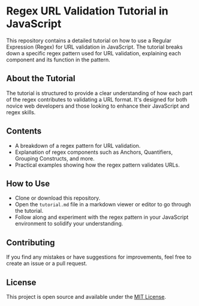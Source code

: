 # Regex URL Validation Tutorial in JavaScript

This repository contains a detailed tutorial on how to use a Regular Expression (Regex) for URL validation in JavaScript. The tutorial breaks down a specific regex pattern used for URL validation, explaining each component and its function in the pattern.

## About the Tutorial

The tutorial is structured to provide a clear understanding of how each part of the regex contributes to validating a URL format. It's designed for both novice web developers and those looking to enhance their JavaScript and regex skills.

## Contents

- A breakdown of a regex pattern for URL validation.
- Explanation of regex components such as Anchors, Quantifiers, Grouping Constructs, and more.
- Practical examples showing how the regex pattern validates URLs.

## How to Use

- Clone or download this repository.
- Open the `tutorial.md` file in a markdown viewer or editor to go through the tutorial.
- Follow along and experiment with the regex pattern in your JavaScript environment to solidify your understanding.

## Contributing

If you find any mistakes or have suggestions for improvements, feel free to create an issue or a pull request.

## License

This project is open source and available under the [MIT License](LICENSE).


